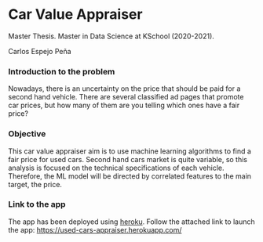 # Car Value Appraiser
Master Thesis. Master in Data Science at KSchool (2020-2021).

Carlos Espejo Peña

### Introduction to the problem
Nowadays, there is an uncertainty on the price that should be paid for a second hand vehicle. There are several classified ad pages that promote car prices, but how many of them are you telling which ones have a fair price?

### Objective
This car value appraiser aim is to use machine learning algorithms to find a fair price for used cars. Second hand cars market is quite variable, so this analysis is focused on the technical specifications of each vehicle. Therefore, the ML model will be directed by correlated features to the main target, the price.

### Link to the app
The app has been deployed using [heroku](https://www.heroku.com/platform). Follow the attached link to launch the app:
https://used-cars-appraiser.herokuapp.com/
